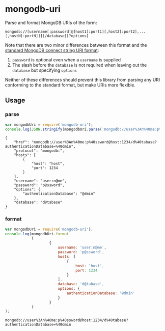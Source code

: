 # mongodb-uri

Parse and format MongoDB URIs of the form:

```
mongodb://[username[:password]@]host1[:port1][,host2[:port2],...[,hostN[:portN]]][/database][?options]
```

Note that there are two minor differences between this format and the
[standard MongoDB connect string URI format](http://docs.mongodb.org/manual/reference/connection-string/):

1. `password` is optional even when a `username` is supplied
2. The slash before the `database` is not required when leaving out the `database` but specifying `options`

Neither of these differences should prevent this library from parsing any URI conforming to the standard format, but
make URIs more flexible.

## Usage

### parse

```javascript
var mongodbUri = require('mongodb-uri');
console.log(JSON.stringify(mongodbUri.parse('mongodb://user%3An%40me:p%40ssword@host:1234/d%40tabase?authenticationDatabase=%40dmin'), null, 4));
```

```
{
    "href": "mongodb://user%3An%40me:p%40ssword@host:1234/d%40tabase?authenticationDatabase=%40dmin",
    "protocol": "mongodb:",
    "hosts": [
        {
            "host": "host",
            "port": 1234
        }
    ],
    "username": "user:n@me",
    "password": "p@ssword",
    "options": {
        "authenticationDatabase": "@dmin"
    },
    "database": "d@tabase"
}
```

### format

```javascript
var mongodbUri = require('mongodb-uri');
console.log(mongodbUri.format
            (
                    {
                        username: 'user:n@me',
                        password: 'p@ssword',
                        hosts: [
                            {
                                host: 'host',
                                port: 1234
                            }
                        ],
                        database: 'd@tabase',
                        options: {
                            authenticationDatabase: '@dmin'
                        }
                    }
            )
);
```

```
mongodb://user%3An%40me:p%40ssword@host:1234/d%40tabase?authenticationDatabase=%40dmin
```
